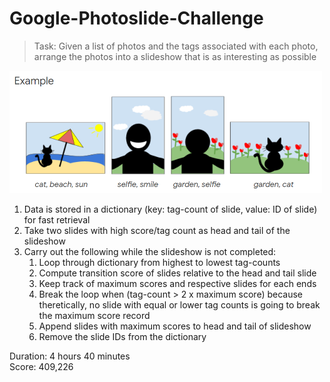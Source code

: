 # Google-Photoslide-Challenge

> Task: Given a list of photos and the tags associated with each photo, arrange the photos into a slideshow that is as interesting as possible

<img src="image.PNG" width="500"/>

1. Data is stored in a dictionary (key: tag-count of slide, value: ID of slide) for fast retrieval
2. Take two slides with high score/tag count as head and tail of the slideshow
3. Carry out the following while the slideshow is not completed:
   1. Loop through dictionary from highest to lowest tag-counts
   2. Compute transition score of slides relative to the head and tail slide
   3. Keep track of maximum scores and respective slides for each ends
   4. Break the loop when (tag-count > 2 x maximum score) because theretically, no slide with equal or lower tag counts is going to break the maximum score record
   5. Append slides with maximum scores to head and tail of slideshow
   6. Remove the slide IDs from the dictionary
  
Duration: 4 hours 40 minutes<br/>
Score: 409,226
